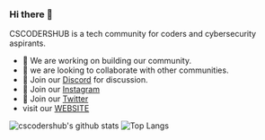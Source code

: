 ### Hi there 👋

<!--
**cscodershub/cscodershub** is a ✨ _special_ ✨ repository because its `README.md` (this file) appears on your GitHub profile.
-->
CSCODERSHUB is a tech community for coders and cybersecurity aspirants.

- 🔭 We are working on building our community.
- 👯 we are looking to collaborate with other communities.
- 💬 Join our [Discord](https://discord.com/invite/K5K9Yaz) for discussion.
- 💬 Join our [Instagram](https://instagram.com/cscodershub) 
- 💬 Join our [Twitter](https://twitter.com/cscodershub/)
- visit our [WEBSITE](https://cscodershub.tech/)

![cscodershub's github stats](https://github-readme-stats.vercel.app/api?username=cscodershub&theme=dark&show_icons=true)
![Top Langs](https://github-readme-stats.vercel.app/api/top-langs/?username=cscodershub&layout=compact&theme=dark&show_icons=true)

